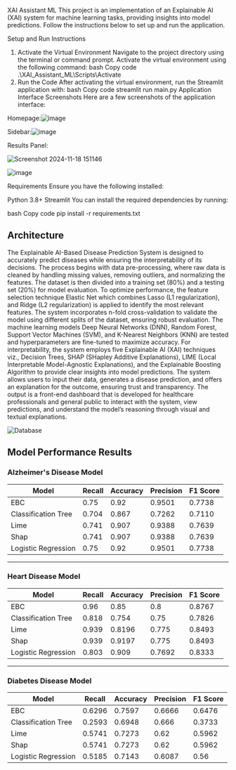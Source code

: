 XAI Assistant ML
This project is an implementation of an Explainable AI (XAI) system for machine learning tasks, providing insights into model predictions. Follow the instructions below to set up and run the application.

Setup and Run Instructions

1. Activate the Virtual Environment
Navigate to the project directory using the terminal or command prompt.
Activate the virtual environment using the following command:
bash
Copy code
.\XAI_Assistant_ML\Scripts\Activate
2. Run the Code
After activating the virtual environment, run the Streamlit application with:
bash
Copy code
streamlit run main.py
Application Interface Screenshots
Here are a few screenshots of the application interface:

Homepage:![image](https://github.com/user-attachments/assets/1766facc-812e-4712-ab4a-debfd78c246e)


Sidebar:![image](https://github.com/user-attachments/assets/6a9c571b-3c82-49db-899c-c7bcf72296ba)


Results Panel:

![Screenshot 2024-11-18 151146](https://github.com/user-attachments/assets/1746afb0-1fb4-45e9-ac4a-a0057de15878)

![image](https://github.com/user-attachments/assets/1594953e-654b-43d5-b3e5-9e6d25ddf19f)


Requirements
Ensure you have the following installed:

Python 3.8+
Streamlit
You can install the required dependencies by running:

bash
Copy code
pip install -r requirements.txt


## Architecture

The Explainable AI-Based Disease Prediction System is designed to accurately predict
diseases while ensuring the interpretability of its decisions. The process begins with data
pre-processing, where raw data is cleaned by handling missing values, removing outliers,
and normalizing the features. The dataset is then divided into a training set (80%)
and a testing set (20%) for model evaluation. To optimize performance, the feature
selection technique Elastic Net which combines Lasso (L1 regularization), and Ridge (L2
regularization) is applied to identify the most relevant features. The system incorporates
n-fold cross-validation to validate the model using different splits of the dataset, ensuring
robust evaluation. The machine learning models Deep Neural Networks (DNN), Random
Forest, Support Vector Machines (SVM), and K-Nearest Neighbors (KNN) are tested and
hyperparameters are fine-tuned to maximize accuracy. For interpretability, the system
employs five Explainable AI (XAI) techniques viz., Decision Trees, SHAP (SHapley
Additive Explanations), LIME (Local Interpretable Model-Agnostic Explanations), and
the Explainable Boosting Algorithm to provide clear insights into model predictions. The
system allows users to input their data, generates a disease prediction, and offers an
explanation for the outcome, ensuring trust and transparency. The output is a front-end
dashboard that is developed for healthcare professionals and general public to interact
with the system, view predictions, and understand the model’s reasoning through visual
and textual explanations.

![Database](https://github.com/user-attachments/assets/bc4f9a55-552b-4402-8bc4-5735404b8843)


## Model Performance Results

### Alzheimer's Disease Model

| Model                | Recall   | Accuracy  | Precision   | F1 Score   |
|----------------------|----------|-----------|-------------|------------|
| EBC                  | 0.75     | 0.92      | 0.9501      | 0.7738     |
| Classification Tree  | 0.704    | 0.867     | 0.7262      | 0.7110     |
| Lime                 | 0.741    | 0.907     | 0.9388      | 0.7639     |
| Shap                 | 0.741    | 0.907     | 0.9388      | 0.7639     |
| Logistic Regression  | 0.75     | 0.92      | 0.9501      | 0.7738     |

---

### Heart Disease Model

| Model                | Recall   | Accuracy  | Precision   | F1 Score   |
|----------------------|----------|-----------|-------------|------------|
| EBC                  | 0.96     | 0.85      | 0.8         | 0.8767     |
| Classification Tree  | 0.818    | 0.754     | 0.75        | 0.7826     |
| Lime                 | 0.939    | 0.8196    | 0.775       | 0.8493     |
| Shap                 | 0.939    | 0.9197    | 0.775       | 0.8493     |
| Logistic Regression  | 0.803    | 0.909     | 0.7692      | 0.8333     |

---

### Diabetes Disease Model

| Model                | Recall   | Accuracy  | Precision   | F1 Score   |
|----------------------|----------|-----------|-------------|------------|
| EBC                  | 0.6296   | 0.7597    | 0.6666      | 0.6476     |
| Classification Tree  | 0.2593   | 0.6948    | 0.666       | 0.3733     |
| Lime                 | 0.5741   | 0.7273    | 0.62        | 0.5962     |
| Shap                 | 0.5741   | 0.7273    | 0.62        | 0.5962     |
| Logistic Regression  | 0.5185   | 0.7143    | 0.6087      | 0.56       |

